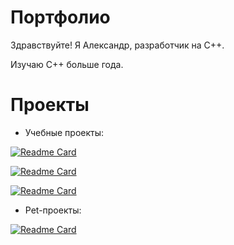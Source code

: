 # Портфолио

Здравствуйте! Я Александр, разработчик на C++.

Изучаю C++ больше года.

# Проекты

- Учебные проекты:
  
[![Readme Card](https://github-readme-stats.vercel.app/api/pin/?username=Lazav-De&repo=cpp-transport-catalogue)](https://github.com/Lazav-De/cpp-transport-catalogue.git)

[![Readme Card](https://github-readme-stats.vercel.app/api/pin/?username=Lazav-De&repo=cpp-advanced-vector)](https://github.com/Lazav-De/cpp-advanced-vector.git)

[![Readme Card](https://github-readme-stats.vercel.app/api/pin/?username=Lazav-De&repo=cpp-image-converter)](https://github.com/Lazav-De/cpp-image-converter.git)

- Pet-проекты:

[![Readme Card](https://github-readme-stats.vercel.app/api/pin/?username=Lazav-De&repo=cpp-transport-catalogue)]()
